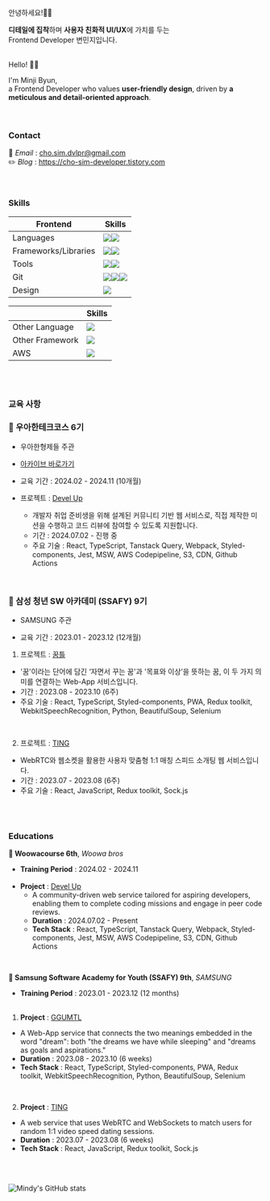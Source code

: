 안녕하세요!👋🏻<br/>

**디테일에 집착**하며 **사용자 친화적 UI/UX**에 가치를 두는<br/>
Frontend Developer 변민지입니다.
<br/><br/>


Hello! 👋🏻<br/>

I'm Minji Byun, <br/>
a Frontend Developer who values **user-friendly design**, driven by **a meticulous and detail-oriented approach**.<br/>
<br/><br/>



### Contact

📩 _Email_ : cho.sim.dvlpr@gmail.com<br/>
✏️ _Blog_ : https://cho-sim-developer.tistory.com<br/>
<br/><br/>

### Skills
|Frontend | Skills|
|--|-----|
| Languages | <img src="https://img.shields.io/badge/JavaScript-F7DF1E?style=for-the-badge&logo=JavaScript&logoColor=white"><img src="https://img.shields.io/badge/TypeScript-007ACC?style=for-the-badge&logo=typescript&logoColor=white">|
| Frameworks/Libraries | <img src="https://img.shields.io/badge/React-20232A?style=for-the-badge&logo=react&logoColor=61DAFB"><img src="https://img.shields.io/badge/React_Native-20232A?style=for-the-badge&logo=react&logoColor=61DAFB">|
| Tools | <img src="https://img.shields.io/badge/Storybook-FF4785?style=for-the-badge&logo=storybook&logoColor=white"><img src="https://img.shields.io/badge/Jest-C21325?style=for-the-badge&logo=jest&logoColor=white"> |
| Git | <img src="https://img.shields.io/badge/GitHub-100000?style=for-the-badge&logo=github&logoColor=white"><img src="https://img.shields.io/badge/githubactions-2088FF?style=for-the-badge&logo=githubactions&logoColor=white"><img src="https://img.shields.io/badge/GitLab-330F63?style=for-the-badge&logo=gitlab&logoColor=white">|
| Design | <img src="https://img.shields.io/badge/Figma-F24E1E?style=for-the-badge&logo=figma&logoColor=white"> |


| | Skills|
|--|-----|
| Other Language | <img src="https://img.shields.io/badge/Python-3776AB?style=for-the-badge&logo=python&logoColor=white"> |
| Other Framework | <img src="https://img.shields.io/badge/Django-092E20?style=for-the-badge&logo=django&logoColor=white"> |
| AWS | <img src="https://img.shields.io/badge/Amazon-232F3E?style=for-the-badge&logo=amazonwebservices&logoColor=white">

<br/><br/>

### 교육 사항

### **🚀 우아한테크코스 6기**
- 우아한형제들 주관
- [아카이브 바로가기](https://github.com/chosim-dvlpr/Woowacourse-Archive)

- 교육 기간 : 2024.02 - 2024.11 (10개월)
- 프로젝트 : [Devel Up](https://github.com/woowacourse-teams/2024-devel-up/tree/main)
  - 개발자 취업 준비생을 위해 설계된 커뮤니티 기반 웹 서비스로, 직접 제작한 미션을 수행하고 코드 리뷰에 참여할 수 있도록 지원합니다.
  - 기간 : 2024.07.02 - 진행 중
  - 주요 기술 : React, TypeScript, Tanstack Query, Webpack, Styled-components, Jest, MSW, AWS Codepipeline, S3, CDN, Github Actions

<br/>

### **🐳 삼성 청년 SW 아카데미 (SSAFY) 9기**
- SAMSUNG 주관

- 교육 기간 : 2023.01 - 2023.12 (12개월)
  
1. 프로젝트 : [꿈틀](https://github.com/chosim-dvlpr/GGUMTL)
  - '꿈'이라는 단어에 담긴 ‘자면서 꾸는 꿈'과 '목표와 이상’을 뜻하는 꿈, 이 두 가지 의미를 연결하는 Web-App 서비스입니다.
  - 기간 : 2023.08 - 2023.10 (6주)
  - 주요 기술 : React, TypeScript, Styled-components, PWA, Redux toolkit, WebkitSpeechRecognition, Python, BeautifulSoup, Selenium
  
<br/>

2. 프로젝트 : [TING](https://github.com/chosim-dvlpr/TING)
  - WebRTC와 웹소켓을 활용한 사용자 맞춤형 1:1 매칭 스피드 소개팅 웹 서비스입니다.
  - 기간 : 2023.07 - 2023.08 (6주)
  - 주요 기술 : React, JavaScript, Redux toolkit, Sock.js

<br/><br/>

### Educations

**🚀 Woowacourse 6th**, _Woowa bros_
<br/>
- **Training Period** : 2024.02 - 2024.11<br/><br/>
- **Project** : [Devel Up](https://github.com/woowacourse-teams/2024-devel-up/tree/main)
  - A community-driven web service tailored for aspiring developers, enabling them to complete coding missions and engage in peer code reviews.
  - **Duration** : 2024.07.02 - Present
  - **Tech Stack** : React, TypeScript, Tanstack Query, Webpack, Styled-components, Jest, MSW, AWS Codepipeline, S3, CDN, Github Actions

<br/>

**🐳 Samsung Software Academy for Youth (SSAFY) 9th**, _SAMSUNG_
<br/>
- **Training Period** : 2023.01 - 2023.12 (12 months)<br/><br/>

1. **Project** : [GGUMTL](https://github.com/chosim-dvlpr/GGUMTL/blob/master/README_eng.md)
- A Web-App service that connects the two meanings embedded in the word "dream": both "the dreams we have while sleeping" and "dreams as goals and aspirations."
- **Duration** : 2023.08 - 2023.10 (6 weeks)
- **Tech Stack** : React, TypeScript, Styled-components, PWA, Redux toolkit, WebkitSpeechRecognition, Python, BeautifulSoup, Selenium
<br/>

2. **Project** : [TING](https://github.com/chosim-dvlpr/TING/blob/main/README_eng.md)
- A web service that uses WebRTC and WebSockets to match users for random 1:1 video speed dating sessions.
- **Duration** : 2023.07 - 2023.08 (6 weeks)
- **Tech Stack** : React, JavaScript, Redux toolkit, Sock.js

 
<br/>
<br/>

![Mindy's GitHub stats](https://github-readme-stats.vercel.app/api?username=chosim-dvlpr&show_icons=true&theme=bear)
